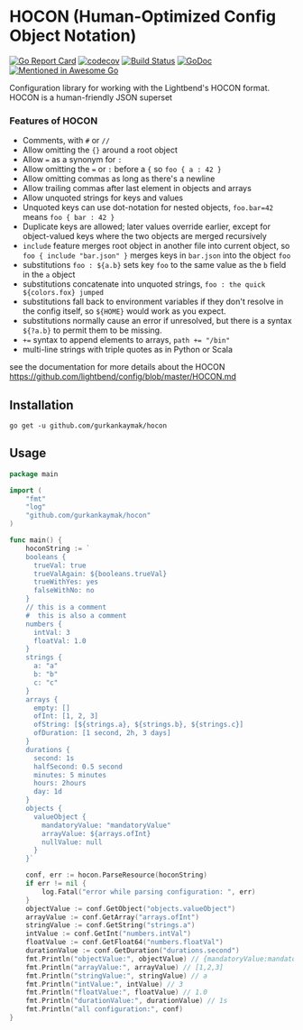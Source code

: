 # HOCON (Human-Optimized Config Object Notation)

[![Go Report Card](https://goreportcard.com/badge/github.com/gurkankaymak/hocon)](https://goreportcard.com/report/github.com/gurkankaymak/hocon)
[![codecov](https://codecov.io/gh/gurkankaymak/hocon/branch/master/graph/badge.svg)](https://codecov.io/gh/gurkankaymak/hocon)
[![Build Status](https://travis-ci.org/gurkankaymak/hocon.svg?branch=master)](https://travis-ci.org/gurkankaymak/hocon)
[![GoDoc](https://godoc.org/github.com/gurkankaymak/hocon?status.svg)](https://godoc.org/github.com/gurkankaymak/hocon)
[![Mentioned in Awesome Go](https://awesome.re/mentioned-badge.svg)](https://github.com/avelino/awesome-go)

Configuration library for working with the Lightbend's HOCON format. HOCON is a human-friendly JSON superset

### Features of HOCON

  - Comments, with `#` or `//`
  - Allow omitting the `{}` around a root object
  - Allow `=` as a synonym for `:`
  - Allow omitting the `=` or `:` before a `{` so
    `foo { a : 42 }`
  - Allow omitting commas as long as there's a newline
  - Allow trailing commas after last element in objects and arrays
  - Allow unquoted strings for keys and values
  - Unquoted keys can use dot-notation for nested objects,
    `foo.bar=42` means `foo { bar : 42 }`
  - Duplicate keys are allowed; later values override earlier,
    except for object-valued keys where the two objects are merged
    recursively
  - `include` feature merges root object in another file into
    current object, so `foo { include "bar.json" }` merges keys in
    `bar.json` into the object `foo`
  - substitutions `foo : ${a.b}` sets key `foo` to the same value
    as the `b` field in the `a` object
  - substitutions concatenate into unquoted strings, `foo : the quick ${colors.fox} jumped`
  - substitutions fall back to environment variables if they don't
    resolve in the config itself, so `${HOME}` would work as you
    expect.
  - substitutions normally cause an error if unresolved, but
    there is a syntax `${?a.b}` to permit them to be missing.
  - `+=` syntax to append elements to arrays, `path += "/bin"`
  - multi-line strings with triple quotes as in Python or Scala
  
  see the documentation for more details about the HOCON https://github.com/lightbend/config/blob/master/HOCON.md

## Installation
```go get -u github.com/gurkankaymak/hocon```

## Usage
```go
package main

import (
    "fmt"
    "log"
    "github.com/gurkankaymak/hocon"
)

func main() {
    hoconString := `
    booleans {
      trueVal: true
      trueValAgain: ${booleans.trueVal}
      trueWithYes: yes
      falseWithNo: no
    }
    // this is a comment
    #  this is also a comment
    numbers {
      intVal: 3
      floatVal: 1.0
    }
    strings {
      a: "a"
      b: "b"
      c: "c"
    }
    arrays {
      empty: []
      ofInt: [1, 2, 3]
      ofString: [${strings.a}, ${strings.b}, ${strings.c}]
      ofDuration: [1 second, 2h, 3 days]
    }
    durations {
      second: 1s
      halfSecond: 0.5 second
      minutes: 5 minutes
      hours: 2hours
      day: 1d
    }
    objects {
      valueObject {
        mandatoryValue: "mandatoryValue"
        arrayValue: ${arrays.ofInt}
        nullValue: null
      }
    }`

    conf, err := hocon.ParseResource(hoconString)
    if err != nil {
        log.Fatal("error while parsing configuration: ", err)
    }
    objectValue := conf.GetObject("objects.valueObject")
    arrayValue := conf.GetArray("arrays.ofInt")
    stringValue := conf.GetString("strings.a")
    intValue := conf.GetInt("numbers.intVal")
    floatValue := conf.GetFloat64("numbers.floatVal")
    durationValue := conf.GetDuration("durations.second")
    fmt.Println("objectValue:", objectValue) // {mandatoryValue:mandatoryValue, arrayValue:[1,2,3], nullValue:null}
    fmt.Println("arrayValue:", arrayValue) // [1,2,3]
    fmt.Println("stringValue:", stringValue) // a
    fmt.Println("intValue:", intValue) // 3
    fmt.Println("floatValue:", floatValue) // 1.0
    fmt.Println("durationValue:", durationValue) // 1s
    fmt.Println("all configuration:", conf)
}
```
